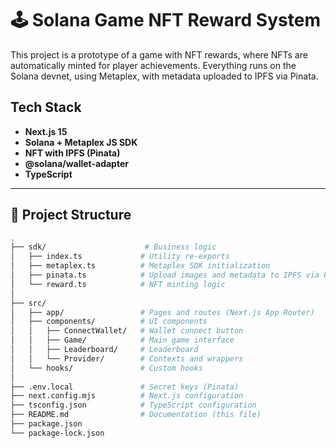 # 🕹️ Solana Game NFT Reward System

This project is a prototype of a game with NFT rewards, where NFTs are automatically minted for player achievements. Everything runs on the Solana devnet, using Metaplex, with metadata uploaded to IPFS via Pinata.

## Tech Stack

-  **Next.js 15**
-  **Solana + Metaplex JS SDK**
-  **NFT with IPFS (Pinata)**
-  **@solana/wallet-adapter** 
-  **TypeScript** 

---

## 📁 Project Structure

```bash
.
├── sdk/                      # Business logic
│   ├── index.ts             # Utility re-exports
│   ├── metaplex.ts          # Metaplex SDK initialization
│   ├── pinata.ts            # Upload images and metadata to IPFS via Pinata
│   └── reward.ts            # NFT minting logic
│
├── src/
│   ├── app/                 # Pages and routes (Next.js App Router)
│   ├── components/          # UI components
│   │   ├── ConnectWallet/   # Wallet connect button
│   │   ├── Game/            # Main game interface
│   │   ├── Leaderboard/     # Leaderboard
│   │   └── Provider/        # Contexts and wrappers
│   └── hooks/               # Custom hooks
│
├── .env.local               # Secret keys (Pinata)
├── next.config.mjs          # Next.js configuration
├── tsconfig.json            # TypeScript configuration
├── README.md                # Documentation (this file)
├── package.json
└── package-lock.json